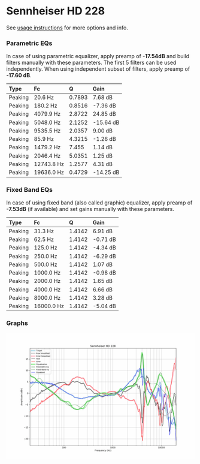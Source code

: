 # Sennheiser HD 228
See [usage instructions](https://github.com/jaakkopasanen/AutoEq#usage) for more options and info.

### Parametric EQs
In case of using parametric equalizer, apply preamp of **-17.54dB** and build filters manually
with these parameters. The first 5 filters can be used independently.
When using independent subset of filters, apply preamp of **-17.60 dB**.

| Type    | Fc         |      Q | Gain      |
|:--------|:-----------|:-------|:----------|
| Peaking | 20.6 Hz    | 0.7893 | 7.68 dB   |
| Peaking | 180.2 Hz   | 0.8516 | -7.36 dB  |
| Peaking | 4079.9 Hz  | 2.8722 | 24.85 dB  |
| Peaking | 5048.0 Hz  | 2.1252 | -15.64 dB |
| Peaking | 9535.5 Hz  | 2.0357 | 9.00 dB   |
| Peaking | 85.9 Hz    | 4.3215 | -1.26 dB  |
| Peaking | 1479.2 Hz  | 7.455  | 1.14 dB   |
| Peaking | 2046.4 Hz  | 5.0351 | 1.25 dB   |
| Peaking | 12743.8 Hz | 1.2577 | 4.31 dB   |
| Peaking | 19636.0 Hz | 0.4729 | -14.25 dB |

### Fixed Band EQs
In case of using fixed band (also called graphic) equalizer, apply preamp of **-7.53dB**
(if available) and set gains manually with these parameters.

| Type    | Fc         |      Q | Gain     |
|:--------|:-----------|:-------|:---------|
| Peaking | 31.3 Hz    | 1.4142 | 6.91 dB  |
| Peaking | 62.5 Hz    | 1.4142 | -0.71 dB |
| Peaking | 125.0 Hz   | 1.4142 | -4.34 dB |
| Peaking | 250.0 Hz   | 1.4142 | -6.29 dB |
| Peaking | 500.0 Hz   | 1.4142 | 1.07 dB  |
| Peaking | 1000.0 Hz  | 1.4142 | -0.98 dB |
| Peaking | 2000.0 Hz  | 1.4142 | 1.65 dB  |
| Peaking | 4000.0 Hz  | 1.4142 | 6.66 dB  |
| Peaking | 8000.0 Hz  | 1.4142 | 3.28 dB  |
| Peaking | 16000.0 Hz | 1.4142 | -5.04 dB |

### Graphs
![](./Sennheiser%20HD%20228.png)